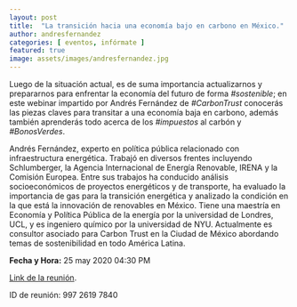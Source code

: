 ```yaml
---
layout: post
title:  "La transición hacia una economía bajo en carbono en México."
author: andresfernandez
categories: [ eventos, infórmate ]
featured: true
image: assets/images/andresfernandez.jpg
---
```


Luego de la situación actual, es de suma importancia actualizarnos y prepararnos para enfrentar la economía del futuro de forma *#sostenible*; en este webinar impartido por Andrés Fernández de *#CarbonTrust* conocerás las piezas claves para transitar a una economía baja en carbono, además también aprenderás todo acerca de los *#impuestos* al carbón y *#BonosVerdes*.

Andrés Fernández, experto en política pública relacionado con infraestructura energética. Trabajó en diversos frentes incluyendo Schlumberger, la Agencia Internacional de Energía Renovable, IRENA y la Comisión Europea. Entre sus trabajos ha conducido análisis socioeconómicos de proyectos energéticos y de transporte, ha evaluado la importancia de gas para la transición energética y analizado la condición en la que está la innovación de renovables en México. Tiene una maestría en Economía y Política Pública de la energía por la universidad de Londres, UCL, y es ingeniero químico por la universidad de NYU. Actualmente es consultor asociado para Carbon Trust en la Ciudad de México abordando temas de sostenibilidad en todo América Latina.


**Fecha y Hora:** 25 may 2020 04:30 PM

[Link de la reunión][jekyll-docs].

ID de reunión: 997 2619 7840


[jekyll-docs]: https://zoom.us/j/99726197840